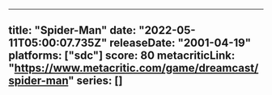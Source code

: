 
---
title: "Spider-Man"
date: "2022-05-11T05:00:07.735Z"
releaseDate: "2001-04-19"
platforms: ["sdc"]
score: 80
metacriticLink: "https://www.metacritic.com/game/dreamcast/spider-man"
series: []
---
